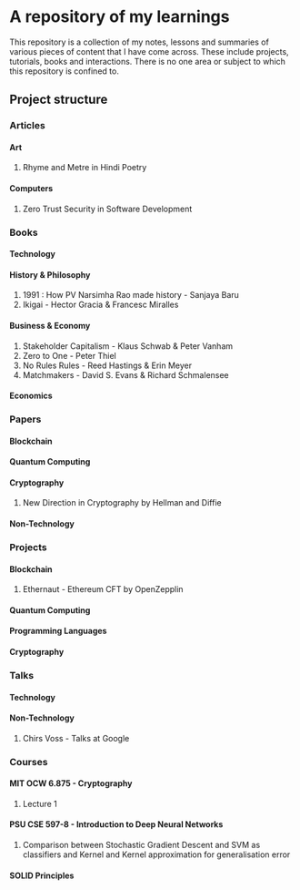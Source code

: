 # A repository of my learnings

This repository is a collection of my notes, lessons and summaries of various pieces of content that I have come across. These include projects, tutorials, books and interactions. There is no one area or subject to which this repository is confined to.

## Project structure

### Articles
#### Art
1. Rhyme and Metre in Hindi Poetry
#### Computers
1. Zero Trust Security in Software Development
### Books
#### Technology
#### History & Philosophy
1. 1991 : How PV Narsimha Rao made history - Sanjaya Baru
2. Ikigai - Hector Gracia & Francesc Miralles
#### Business & Economy
1. Stakeholder Capitalism - Klaus Schwab & Peter Vanham
2. Zero to One - Peter Thiel
3. No Rules Rules - Reed Hastings & Erin Meyer
4. Matchmakers - David S. Evans & Richard Schmalensee
#### Economics
### Papers
#### Blockchain
#### Quantum Computing
#### Cryptography
1. New Direction in Cryptography by Hellman and Diffie
#### Non-Technology
### Projects
#### Blockchain
1. Ethernaut - Ethereum CFT by OpenZepplin
#### Quantum Computing
#### Programming Languages
#### Cryptography
### Talks
#### Technology
#### Non-Technology
1. Chirs Voss - Talks at Google
### Courses
#### MIT OCW 6.875 - Cryptography
1. Lecture 1
#### PSU CSE 597-8 - Introduction to Deep Neural Networks
1. Comparison between Stochastic Gradient Descent and SVM as classifiers and Kernel and Kernel approximation for generalisation error
#### SOLID Principles
